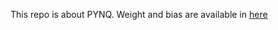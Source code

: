 This repo is about PYNQ.
Weight and bias are available in [here](https://pan.baidu.com/s/1v1U78fdYJ0p8XWmWXA3P0Q)
